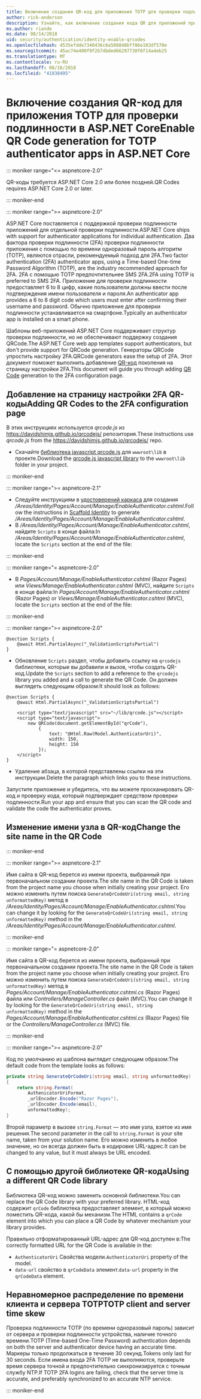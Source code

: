 ```yaml
---
title: Включение создания QR-код для приложения TOTP для проверки подлинности в ASP.NET Core
author: rick-anderson
description: Узнайте, как включение создания кода QR для приложений проверки подлинности TOTP, которые работают с ASP.NET Core двухфакторной проверки подлинности.
ms.author: riande
ms.date: 08/14/2018
uid: security/authentication/identity-enable-qrcodes
ms.openlocfilehash: 4535efdde7340436c6a508848bff86e103df570e
ms.sourcegitcommit: 45ac74e400f9f2b7dbded66297730f6f14a4eb25
ms.translationtype: MT
ms.contentlocale: ru-RU
ms.lasthandoff: 08/16/2018
ms.locfileid: "41838495"
---
```

# <a name="enable-qr-code-generation-for-totp-authenticator-apps-in-aspnet-core"></a><span data-ttu-id="76a15-103">Включение создания QR-код для приложения TOTP для проверки подлинности в ASP.NET Core</span><span class="sxs-lookup"><span data-stu-id="76a15-103">Enable QR Code generation for TOTP authenticator apps in ASP.NET Core</span></span>

::: moniker range="<= aspnetcore-2.0"

<span data-ttu-id="76a15-104">QR-коды требуется ASP.NET Core 2.0 или более поздней.</span><span class="sxs-lookup"><span data-stu-id="76a15-104">QR Codes requires ASP.NET Core 2.0 or later.</span></span>

::: moniker-end

::: moniker range=">= aspnetcore-2.0"

<span data-ttu-id="76a15-105">ASP.NET Core поставляется с поддержкой проверки подлинности приложений для отдельной проверки подлинности.</span><span class="sxs-lookup"><span data-stu-id="76a15-105">ASP.NET Core ships with support for authenticator applications for individual authentication.</span></span> <span data-ttu-id="76a15-106">Два фактора проверки подлинности (2FA) проверки подлинности приложения с помощью по времени одноразовый пароль алгоритм (TOTP), являются отрасли, рекомендуемый подход для 2FA.</span><span class="sxs-lookup"><span data-stu-id="76a15-106">Two factor authentication (2FA) authenticator apps, using a Time-based One-time Password Algorithm (TOTP), are the industry recommended approach for 2FA.</span></span> <span data-ttu-id="76a15-107">2FA с помощью TOTP предпочтительнее SMS 2FA.</span><span class="sxs-lookup"><span data-stu-id="76a15-107">2FA using TOTP is preferred to SMS 2FA.</span></span> <span data-ttu-id="76a15-108">Приложение для проверки подлинности предоставляет 6 to 8 цифр, какие пользователи должны ввести после подтверждения имени пользователя и пароля.</span><span class="sxs-lookup"><span data-stu-id="76a15-108">An authenticator app provides a 6 to 8 digit code which users must enter after confirming their username and password.</span></span> <span data-ttu-id="76a15-109">Обычно приложение для проверки подлинности устанавливается на смартфоне.</span><span class="sxs-lookup"><span data-stu-id="76a15-109">Typically an authenticator app is installed on a smart phone.</span></span>

<span data-ttu-id="76a15-110">Шаблоны веб-приложений ASP.NET Core поддерживает структур проверки подлинности, но не обеспечивают поддержку создания QRCode.</span><span class="sxs-lookup"><span data-stu-id="76a15-110">The ASP.NET Core web app templates support authenticators, but don't provide support for QRCode generation.</span></span> <span data-ttu-id="76a15-111">Генераторы QRCode упростить настройку 2FA.</span><span class="sxs-lookup"><span data-stu-id="76a15-111">QRCode generators ease the setup of 2FA.</span></span> <span data-ttu-id="76a15-112">Этот документ поможет выполнить добавление [QR-код](https://wikipedia.org/wiki/QR_code) поколения на страницу настройки 2FA.</span><span class="sxs-lookup"><span data-stu-id="76a15-112">This document will guide you through adding [QR Code](https://wikipedia.org/wiki/QR_code) generation to the 2FA configuration page.</span></span>

## <a name="adding-qr-codes-to-the-2fa-configuration-page"></a><span data-ttu-id="76a15-113">Добавление на страницу настройки 2FA QR-коды</span><span class="sxs-lookup"><span data-stu-id="76a15-113">Adding QR Codes to the 2FA configuration page</span></span>

<span data-ttu-id="76a15-114">В этих инструкциях используется *qrcode.js* из https://davidshimjs.github.io/qrcodejs/ репозитория.</span><span class="sxs-lookup"><span data-stu-id="76a15-114">These instructions use *qrcode.js* from the https://davidshimjs.github.io/qrcodejs/ repo.</span></span>

* <span data-ttu-id="76a15-115">Скачайте [библиотека javascript qrcode.js](https://davidshimjs.github.io/qrcodejs/) для `wwwroot\lib` в проекте.</span><span class="sxs-lookup"><span data-stu-id="76a15-115">Download the [qrcode.js javascript library](https://davidshimjs.github.io/qrcodejs/) to the `wwwroot\lib` folder in your project.</span></span>

::: moniker-end

::: moniker range=">= aspnetcore-2.1"

* <span data-ttu-id="76a15-116">Следуйте инструкциям в [удостоверений каркаса](xref:security/authentication/scaffold-identity) для создания */Areas/Identity/Pages/Account/Manage/EnableAuthenticator.cshtml*.</span><span class="sxs-lookup"><span data-stu-id="76a15-116">Follow the instructions in [Scaffold Identity](xref:security/authentication/scaffold-identity) to generate */Areas/Identity/Pages/Account/Manage/EnableAuthenticator.cshtml*.</span></span>
* <span data-ttu-id="76a15-117">В */Areas/Identity/Pages/Account/Manage/EnableAuthenticator.cshtml*, найдите `Scripts` в конце файла:</span><span class="sxs-lookup"><span data-stu-id="76a15-117">In */Areas/Identity/Pages/Account/Manage/EnableAuthenticator.cshtml*, locate the `Scripts` section at the end of the file:</span></span>

::: moniker-end

::: moniker range="= aspnetcore-2.0"

* <span data-ttu-id="76a15-118">В *Pages/Account/Manage/EnableAuthenticator.cshtml* (Razor Pages) или *Views/Manage/EnableAuthenticator.cshtml* (MVC), найдите `Scripts` в конце файла:</span><span class="sxs-lookup"><span data-stu-id="76a15-118">In *Pages/Account/Manage/EnableAuthenticator.cshtml* (Razor Pages) or *Views/Manage/EnableAuthenticator.cshtml* (MVC), locate the `Scripts` section at the end of the file:</span></span>

::: moniker-end

::: moniker range=">= aspnetcore-2.0"

```cshtml
@section Scripts {
    @await Html.PartialAsync("_ValidationScriptsPartial")
}
```

* <span data-ttu-id="76a15-119">Обновление `Scripts` раздел, чтобы добавить ссылку на `qrcodejs` библиотеки, которые вы добавили и вызов, чтобы создать QR-код.</span><span class="sxs-lookup"><span data-stu-id="76a15-119">Update the `Scripts` section to add a reference to the `qrcodejs` library you added and a call to generate the QR Code.</span></span> <span data-ttu-id="76a15-120">Он должен выглядеть следующим образом:</span><span class="sxs-lookup"><span data-stu-id="76a15-120">It should look as follows:</span></span>

```cshtml
@section Scripts {
    @await Html.PartialAsync("_ValidationScriptsPartial")

    <script type="text/javascript" src="~/lib/qrcode.js"></script>
    <script type="text/javascript">
        new QRCode(document.getElementById("qrCode"),
            {
                text: "@Html.Raw(Model.AuthenticatorUri)",
                width: 150,
                height: 150
            });
    </script>
}
```

* <span data-ttu-id="76a15-121">Удаление абзаца, в которой представлены ссылки на эти инструкции.</span><span class="sxs-lookup"><span data-stu-id="76a15-121">Delete the paragraph which links you to these instructions.</span></span>

<span data-ttu-id="76a15-122">Запустите приложение и убедитесь, что вы можете просканировать QR-код и проверку кода, который подтверждает средством проверки подлинности.</span><span class="sxs-lookup"><span data-stu-id="76a15-122">Run your app and ensure that you can scan the QR code and validate the code the authenticator proves.</span></span>

## <a name="change-the-site-name-in-the-qr-code"></a><span data-ttu-id="76a15-123">Изменение имени узла в QR-код</span><span class="sxs-lookup"><span data-stu-id="76a15-123">Change the site name in the QR Code</span></span>

::: moniker-end

::: moniker range=">= aspnetcore-2.1"

<span data-ttu-id="76a15-124">Имя сайта в QR-код берется из имени проекта, выбранный при первоначальном создании проекта.</span><span class="sxs-lookup"><span data-stu-id="76a15-124">The site name in the QR Code is taken from the project name you choose when initially creating your project.</span></span> <span data-ttu-id="76a15-125">Его можно изменить путем поиска `GenerateQrCodeUri(string email, string unformattedKey)` метод в */Areas/Identity/Pages/Account/Manage/EnableAuthenticator.cshtml*.</span><span class="sxs-lookup"><span data-stu-id="76a15-125">You can change it by looking for the `GenerateQrCodeUri(string email, string unformattedKey)` method in the */Areas/Identity/Pages/Account/Manage/EnableAuthenticator.cshtml*.</span></span>

::: moniker-end

::: moniker range="= aspnetcore-2.0"

<span data-ttu-id="76a15-126">Имя сайта в QR-код берется из имени проекта, выбранный при первоначальном создании проекта.</span><span class="sxs-lookup"><span data-stu-id="76a15-126">The site name in the QR Code is taken from the project name you choose when initially creating your project.</span></span> <span data-ttu-id="76a15-127">Его можно изменить путем поиска `GenerateQrCodeUri(string email, string unformattedKey)` метод в *Pages/Account/Manage/EnableAuthenticator.cshtml.cs* (Razor Pages) файла или *Controllers/ManageController.cs* файл (MVC).</span><span class="sxs-lookup"><span data-stu-id="76a15-127">You can change it by looking for the `GenerateQrCodeUri(string email, string unformattedKey)` method in the *Pages/Account/Manage/EnableAuthenticator.cshtml.cs* (Razor Pages) file or the *Controllers/ManageController.cs* (MVC) file.</span></span>

::: moniker-end

::: moniker range=">= aspnetcore-2.0"

<span data-ttu-id="76a15-128">Код по умолчанию из шаблона выглядит следующим образом:</span><span class="sxs-lookup"><span data-stu-id="76a15-128">The default code from the template looks as follows:</span></span>

```c#
private string GenerateQrCodeUri(string email, string unformattedKey)
{
    return string.Format(
        AuthenicatorUriFormat,
        _urlEncoder.Encode("Razor Pages"),
        _urlEncoder.Encode(email),
        unformattedKey);
}
```

<span data-ttu-id="76a15-129">Второй параметр в вызове `string.Format` — это имя узла, взятое из имя решения.</span><span class="sxs-lookup"><span data-stu-id="76a15-129">The second parameter in the call to `string.Format` is your site name, taken from your solution name.</span></span> <span data-ttu-id="76a15-130">Его можно изменить в любое значение, но он всегда должен быть в кодировке URL-адрес.</span><span class="sxs-lookup"><span data-stu-id="76a15-130">It can be changed to any value, but it must always be URL encoded.</span></span>

## <a name="using-a-different-qr-code-library"></a><span data-ttu-id="76a15-131">С помощью другой библиотеке QR-кода</span><span class="sxs-lookup"><span data-stu-id="76a15-131">Using a different QR Code library</span></span>

<span data-ttu-id="76a15-132">Библиотека QR-код можно заменить основной библиотеки.</span><span class="sxs-lookup"><span data-stu-id="76a15-132">You can replace the QR Code library with your preferred library.</span></span> <span data-ttu-id="76a15-133">HTML-код содержит `qrCode` библиотека предоставляет элемент, в который можно поместить QR-кода, какой бы механизм.</span><span class="sxs-lookup"><span data-stu-id="76a15-133">The HTML contains a `qrCode` element into which you can place a QR Code by whatever mechanism your library provides.</span></span>

<span data-ttu-id="76a15-134">Правильно отформатированный URL-адрес для QR-код доступен в:</span><span class="sxs-lookup"><span data-stu-id="76a15-134">The correctly formatted URL for the QR Code is available in the:</span></span>

* <span data-ttu-id="76a15-135">`AuthenticatorUri` Свойства модели.</span><span class="sxs-lookup"><span data-stu-id="76a15-135">`AuthenticatorUri` property of the model.</span></span>
* <span data-ttu-id="76a15-136">`data-url` свойство в `qrCodeData` элемент.</span><span class="sxs-lookup"><span data-stu-id="76a15-136">`data-url` property in the `qrCodeData` element.</span></span>

## <a name="totp-client-and-server-time-skew"></a><span data-ttu-id="76a15-137">Неравномерное распределение по времени клиента и сервера TOTP</span><span class="sxs-lookup"><span data-stu-id="76a15-137">TOTP client and server time skew</span></span>

<span data-ttu-id="76a15-138">Проверка подлинности TOTP (по времени одноразовый пароль) зависит от сервера и проверки подлинности устройства, наличие точного времени.</span><span class="sxs-lookup"><span data-stu-id="76a15-138">TOTP (Time-based One-Time Password) authentication depends on both the server and authenticator device having an accurate time.</span></span> <span data-ttu-id="76a15-139">Маркеры только продолжаться в течение 30 секунд.</span><span class="sxs-lookup"><span data-stu-id="76a15-139">Tokens only last for 30 seconds.</span></span> <span data-ttu-id="76a15-140">Если имена входа 2FA TOTP не выполняются, проверьте время сервера точной и предпочтительно синхронизируется с точным службу NTP.</span><span class="sxs-lookup"><span data-stu-id="76a15-140">If TOTP 2FA logins are failing, check that the server time is accurate, and preferably synchronized to an accurate NTP service.</span></span>

::: moniker-end
